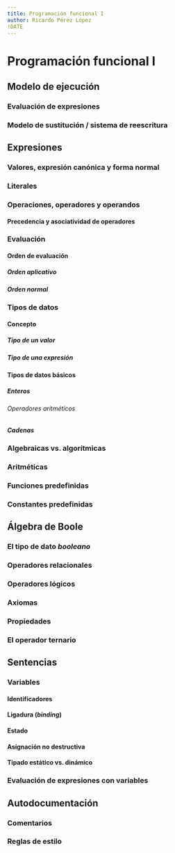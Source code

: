 ```yaml
---
title: Programación funcional I
author: Ricardo Pérez López
!DATE
---
```


# Programación funcional I

## Modelo de ejecución

### Evaluación de expresiones

### Modelo de sustitución / sistema de reescritura

## Expresiones

### Valores, expresión canónica y forma normal

### Literales

### Operaciones, operadores y operandos

#### Precedencia y asociatividad de operadores

### Evaluación

#### Orden de evaluación

##### Orden aplicativo

##### Orden normal

### Tipos de datos

#### Concepto

##### Tipo de un valor

##### Tipo de una expresión

#### Tipos de datos básicos

##### Enteros

###### Operadores aritméticos

##### Cadenas

### Algebraicas vs. algorítmicas

### Aritméticas

### Funciones predefinidas

### Constantes predefinidas

## Álgebra de Boole

### El tipo de dato *booleano*

### Operadores relacionales

### Operadores lógicos

### Axiomas

### Propiedades

### El operador ternario

## Sentencias

### Variables

#### Identificadores

#### Ligadura (*binding*)

#### Estado

#### Asignación no destructiva

#### Tipado estático vs. dinámico

### Evaluación de expresiones con variables

## Autodocumentación

### Comentarios

### Reglas de estilo

